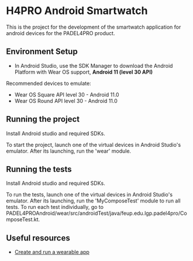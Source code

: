 # H4PRO Android Smartwatch
This is the project for the development of the smartwatch application for android devices for the PADEL4PRO product.

## Environment Setup
- In Android Studio, use the SDK Manager to download the Android Platform with Wear OS support, **Android 11 (level 30 API)**

Recommended devices to emulate:
- Wear OS Square API level 30 - Android 11.0
- Wear OS Round API level 30 - Android 11.0

## Running the project
Install Android studio and required SDKs.

To start the project, launch one of the virtual devices in Android Studio's emulator. After its launching, run the 'wear' module.

## Running the tests
Install Android studio and required SDKs.

To run the tests, launch one of the virtual devices in Android Studio's emulator. After its launching, run the 'MyComposeTest' module to run all tests. To run each test individually, go to PADEL4PROAndroid/wear/src/androidTest/java/feup.edu.lgp.padel4pro/ComposeTest.kt.

## Useful resources
- [Create and run a wearable app](https://developer.android.com/training/wearables/get-started/creating)
